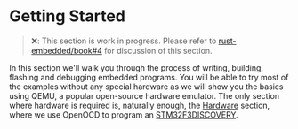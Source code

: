 # Getting Started

> ❌: This section is work in progress. Please refer to
> [rust-embedded/book#4](https://github.com/rust-embedded/book/issues/4)
> for discussion of this section.

In this section we'll walk you through the process of writing, building,
flashing and debugging embedded programs. You will be able to try most of the
examples without any special hardware as we will show you the basics using
QEMU, a popular open-source hardware emulator. The only section where hardware
is required is, naturally enough, the [Hardware](start/hardware.md) section,
where we use OpenOCD to program an [STM32F3DISCOVERY].

[STM32F3DISCOVERY]: http://www.st.com/en/evaluation-tools/stm32f3discovery.html
